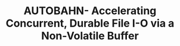 ---
layout: publication-single
title: AUTOBAHN- Accelerating Concurrent, Durable File I-O via a Non-Volatile Buffer
name: IEEE International Conference on Cluster Computing (CLUSTER 2017)
first-author: Hyeongwon Jang
co-authors: Sang Youp Rhee, Jae Eun Kim, Sooyong Kang, Hyuck Han, Hyungsoo Jung
during: September 5-8, 2017
location: Honolulu, Hawaii
impactfactor: 
doi: 
note: 
categories: 
 - Distributed/High-Performance/Mobile Computing Systems
tag: 
 - International Conference
---